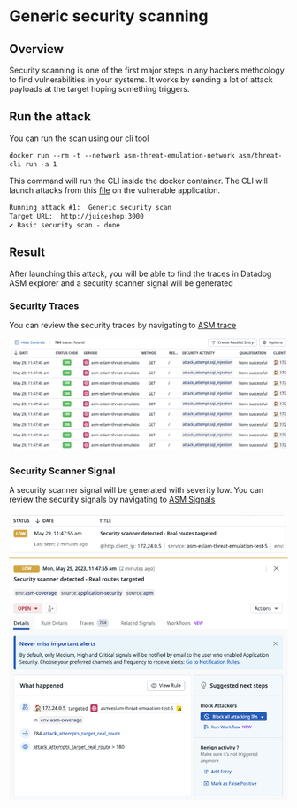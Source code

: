 # Generic security scanning

## Overview
Security scanning is one of the first major steps in any hackers methdology to find vulnerabilities in your systems. It works by sending a lot of attack payloads at the target hoping something triggers.

## Run the attack
You can run the scan using our cli tool

```shell
docker run --rm -t --network asm-threat-emulation-network asm/threat-cli run -a 1
```

This command will run the CLI inside the docker container. The CLI will launch attacks from this [file](./../cli/attacks/fuzzing.txt) on the vulnerable application.

```shell
Running attack #1:  Generic security scan
Target URL:  http://juiceshop:3000
✔ Basic security scan - done
```

## Result
After launching this attack, you will be able to find the traces in Datadog ASM explorer and a security scanner signal will be generated

### Security Traces
You can review the security traces by navigating to [ASM trace](https://app.datadoghq.com/security/appsec/traces)

![Security Traces](./imgs/security-scanner-traces.png "Security Traces")


### Security Scanner Signal
A security scanner signal will be generated with severity low. You can review the security signals by navigating to [ASM Signals](https://app.datadoghq.com/security?query=%40workflow.rule.type%3A%22Application%20Security%22&column=time&order=desc&product=appsec&view=signal)



![Security Signal](./imgs/security-scanner-signal-1.png "Security Signal")
![Security Signal](./imgs/security-scanner-signal-2.png "Security Signal")